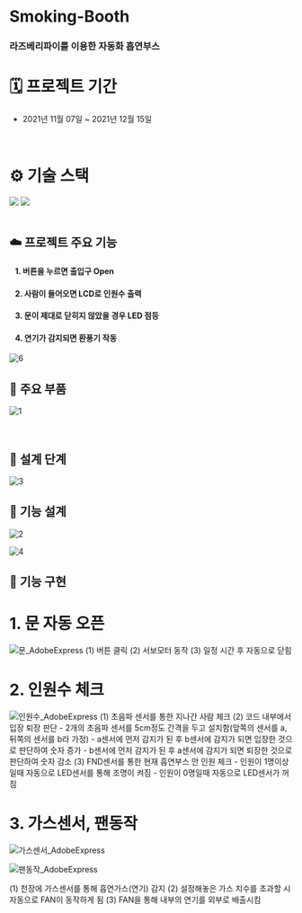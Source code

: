 # Smoking-Booth

### 라즈베리파이를 이용한 자동화 흡연부스

# 🗓 프로젝트 기간
- 2021년 11월 07일 ~ 2021년 12월 15일
<br>

# ⚙️ 기술 스택
<div>
  <img src="https://img.shields.io/badge/c-00599C?style=for-the-badge&logo=c%2B%2B&logoColor=white">
  <img src="https://img.shields.io/badge/Raspberry Pi-A22846?style=for-the-badge&logo=Raspberry Pi&logoColor=black">
</div>

<br />

## ☁️ 프로젝트 주요 기능 
#### &nbsp;&nbsp; 1. 버튼을 누르면 출입구 Open 
#### &nbsp;&nbsp; 2. 사람이 들어오면 LCD로 인원수 출력
#### &nbsp;&nbsp; 3. 문이 제대로 닫히지 않았을 경우 LED 점등
#### &nbsp;&nbsp; 4. 연기가 감지되면 환풍기 작동
![6](https://user-images.githubusercontent.com/82360230/189921267-8eb793ca-fcd2-42a2-b223-1dd5c28b06e0.jpg)

## 🔧 주요 부품
![1](https://user-images.githubusercontent.com/82360230/189916413-2fb921e4-3158-46c7-b1d6-053dc425471e.png)

<br />

## 📐 설계 단계
![3](https://user-images.githubusercontent.com/82360230/189916431-c1c9476f-36b4-4273-9b32-851bdad2b104.png)

## 📗 기능 설계
![2](https://user-images.githubusercontent.com/82360230/189916425-f3b6029d-6363-4427-a227-3be1a28cc2b6.png)

![4](https://user-images.githubusercontent.com/82360230/189916439-387d7de9-53bf-4aed-876a-a4db3be48c26.png)

## 📘 기능 구현
# 1. 문 자동 오픈
![문_AdobeExpress](https://user-images.githubusercontent.com/82360230/189928460-ce607146-5050-4f5b-96bd-78282a5a7f78.gif)
(1) 버튼 클릭
(2) 서보모터 동작
(3) 일정 시간 후 자동으로 닫힘

# 2. 인원수 체크
![인원수_AdobeExpress](https://user-images.githubusercontent.com/82360230/189928452-b50f8ce2-1fe8-44dc-84d2-04253c9bfdd1.gif)
(1) 초음파 센서를 통한 지나간 사람 체크
(2) 코드 내부에서 입장 퇴장 판단
    - 2개의 초음파 센서를 5cm정도 간격을 두고 설치함(앞쪽의 센서를 a, 뒤쪽의 센서를 b라 가정)
    - a센서에 먼저 감지가 된 후 b센서에 감지가 되면 입장한 것으로 판단하여 숫자 증가
    - b센서에 먼저 감지가 된 후 a센서에 감지가 되면 퇴장한 것으로 판단하여 숫자 감소
(3) FND센서를 통한 현재 흡연부스 안 인원 체크
    - 인원이 1명이상일때 자동으로 LED센서를 통해 조명이 켜짐
    - 인원이 0명일때 자동으로 LED센서가 꺼짐
    
# 3. 가스센서, 팬동작
![가스센서_AdobeExpress](https://user-images.githubusercontent.com/82360230/189928465-8d4c43c6-e3ed-454c-a999-d5553f348777.gif)

![팬동작_AdobeExpress](https://user-images.githubusercontent.com/82360230/189928403-ba34d05e-3cf3-4ccc-a83c-36798dd4dd5d.gif)

(1) 천장에 가스센서를 통해 흡연가스(연기) 감지
(2) 설정해놓은 가스 치수를 초과할 시 자동으로 FAN이 동작하게 됨
(3) FAN을 통해 내부의 연기를 외부로 배출시킴
